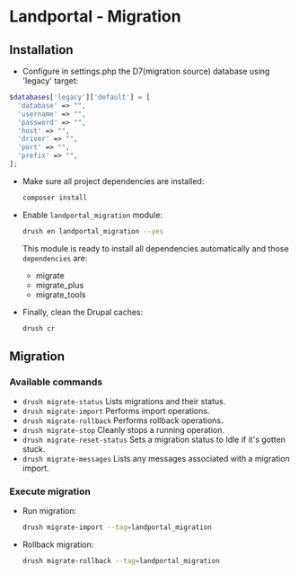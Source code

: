 # Landportal - Migration

<a name="installation"></a>
## Installation

- Configure in settings.php the D7(migration source) database using 'legacy'
target:
```php
$databases['legacy']['default'] = [
  'database' => "",
  'username' => "",
  'password' => "",
  'host' => "",
  'driver' => "",
  'port' => "",
  'prefix' => "",
];
```

- Make sure all project dependencies are installed:
  ```bash
  composer install
  ```

- Enable `landportal_migration` module:
  ```bash
  drush en landportal_migration --yes
  ```
  This module is ready to install all dependencies automatically and those
  `dependencies` are:
  - migrate
  - migrate_plus
  - migrate_tools

- Finally, clean the Drupal caches:
  ```bash
  drush cr
  ```

<a name="migration"></a>
## Migration

<a name="migration-commands"></a>
### Available commands

- `drush migrate-status` Lists migrations and their status.
- `drush migrate-import` Performs import operations.
- `drush migrate-rollback` Performs rollback operations.
- `drush migrate-stop` Cleanly stops a running operation.
- `drush migrate-reset-status` Sets a migration status to Idle if it's gotten
  stuck.
- `drush migrate-messages` Lists any messages associated with a migration
  import.

### Execute migration

- Run migration:
  ```bash
  drush migrate-import --tag=landportal_migration
  ```

- Rollback migration:
  ```bash
  drush migrate-rollback --tag=landportal_migration
  ```
